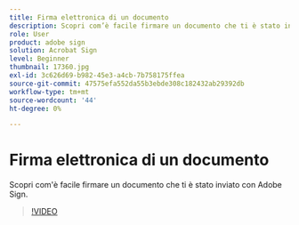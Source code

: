 ```yaml
---
title: Firma elettronica di un documento
description: Scopri com’è facile firmare un documento che ti è stato inviato con Adobe Sign
role: User
product: adobe sign
solution: Acrobat Sign
level: Beginner
thumbnail: 17360.jpg
exl-id: 3c626d69-b982-45e3-a4cb-7b758175ffea
source-git-commit: 47575efa552da55b3ebde308c182432ab29392db
workflow-type: tm+mt
source-wordcount: '44'
ht-degree: 0%

---
```


# Firma elettronica di un documento

Scopri com&#39;è facile firmare un documento che ti è stato inviato con Adobe Sign.

>[!VIDEO](https://video.tv.adobe.com/v/17360?hidetitle=true)
